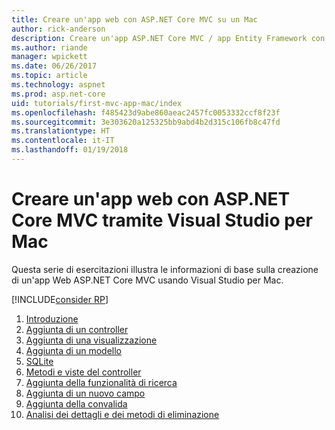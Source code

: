 ```yaml
---
title: Creare un'app web con ASP.NET Core MVC su un Mac
author: rick-anderson
description: Creare un'app ASP.NET Core MVC / app Entity Framework con Visual Studio per Mac
ms.author: riande
manager: wpickett
ms.date: 06/26/2017
ms.topic: article
ms.technology: aspnet
ms.prod: asp.net-core
uid: tutorials/first-mvc-app-mac/index
ms.openlocfilehash: f485423d9abe860aeac2457fc0053332ccf8f23f
ms.sourcegitcommit: 3e303620a125325bb9abd4b2d315c106fb8c47fd
ms.translationtype: HT
ms.contentlocale: it-IT
ms.lasthandoff: 01/19/2018
---
```

# <a name="create-a-web-app-with-aspnet-core-mvc-using-visual-studio-for-mac"></a>Creare un'app web con ASP.NET Core MVC tramite Visual Studio per Mac

Questa serie di esercitazioni illustra le informazioni di base sulla creazione di un'app Web ASP.NET Core MVC usando Visual Studio per Mac. 

[!INCLUDE[consider RP](../../includes/razor.md)]

1. [Introduzione](start-mvc.md)
1. [Aggiunta di un controller](adding-controller.md)
1. [Aggiunta di una visualizzazione](adding-view.md)
1. [Aggiunta di un modello](adding-model.md)
1. [SQLite](working-with-sql.md)
1. [Metodi e viste del controller](controller-methods-views.md)
1. [Aggiunta della funzionalità di ricerca](search.md)
1. [Aggiunta di un nuovo campo](new-field.md)
1. [Aggiunta della convalida](validation.md)
1. [Analisi dei dettagli e dei metodi di eliminazione](xref:tutorials/first-mvc-app/details)
